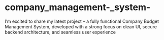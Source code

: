 # company_management-_system-
I’m excited to share my latest project – a fully functional Company Budget Management System, developed with a strong focus on clean UI, secure backend architecture, and seamless user experience
